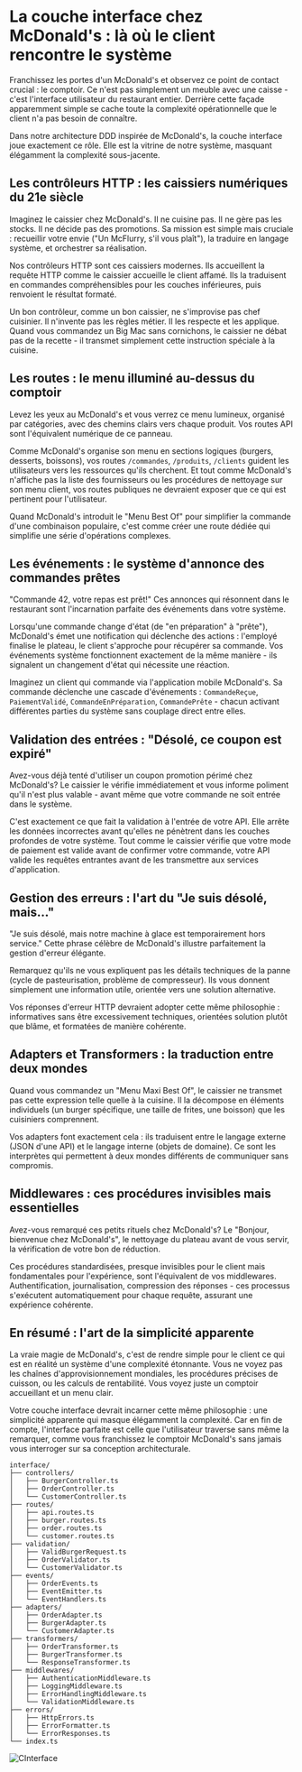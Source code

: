 # La couche interface chez McDonald's : là où le client rencontre le système

Franchissez les portes d'un McDonald's et observez ce point de contact crucial : le comptoir. Ce n'est pas simplement un meuble avec une caisse - c'est l'interface utilisateur du restaurant entier. Derrière cette façade apparemment simple se cache toute la complexité opérationnelle que le client n'a pas besoin de connaître.

Dans notre architecture DDD inspirée de McDonald's, la couche interface joue exactement ce rôle. Elle est la vitrine de notre système, masquant élégamment la complexité sous-jacente.

## Les contrôleurs HTTP : les caissiers numériques du 21e siècle

Imaginez le caissier chez McDonald's. Il ne cuisine pas. Il ne gère pas les stocks. Il ne décide pas des promotions. Sa mission est simple mais cruciale : recueillir votre envie ("Un McFlurry, s'il vous plaît"), la traduire en langage système, et orchestrer sa réalisation.

Nos contrôleurs HTTP sont ces caissiers modernes. Ils accueillent la requête HTTP comme le caissier accueille le client affamé. Ils la traduisent en commandes compréhensibles pour les couches inférieures, puis renvoient le résultat formaté.

Un bon contrôleur, comme un bon caissier, ne s'improvise pas chef cuisinier. Il n'invente pas les règles métier. Il les respecte et les applique. Quand vous commandez un Big Mac sans cornichons, le caissier ne débat pas de la recette - il transmet simplement cette instruction spéciale à la cuisine.

## Les routes : le menu illuminé au-dessus du comptoir

Levez les yeux au McDonald's et vous verrez ce menu lumineux, organisé par catégories, avec des chemins clairs vers chaque produit. Vos routes API sont l'équivalent numérique de ce panneau.

Comme McDonald's organise son menu en sections logiques (burgers, desserts, boissons), vos routes `/commandes`, `/produits`, `/clients` guident les utilisateurs vers les ressources qu'ils cherchent. Et tout comme McDonald's n'affiche pas la liste des fournisseurs ou les procédures de nettoyage sur son menu client, vos routes publiques ne devraient exposer que ce qui est pertinent pour l'utilisateur.

Quand McDonald's introduit le "Menu Best Of" pour simplifier la commande d'une combinaison populaire, c'est comme créer une route dédiée qui simplifie une série d'opérations complexes.

## Les événements : le système d'annonce des commandes prêtes

"Commande 42, votre repas est prêt!" Ces annonces qui résonnent dans le restaurant sont l'incarnation parfaite des événements dans votre système.

Lorsqu'une commande change d'état (de "en préparation" à "prête"), McDonald's émet une notification qui déclenche des actions : l'employé finalise le plateau, le client s'approche pour récupérer sa commande. Vos événements système fonctionnent exactement de la même manière - ils signalent un changement d'état qui nécessite une réaction.

Imaginez un client qui commande via l'application mobile McDonald's. Sa commande déclenche une cascade d'événements : `CommandeReçue`, `PaiementValidé`, `CommandeEnPréparation`, `CommandePrête` - chacun activant différentes parties du système sans couplage direct entre elles.

## Validation des entrées : "Désolé, ce coupon est expiré"

Avez-vous déjà tenté d'utiliser un coupon promotion périmé chez McDonald's? Le caissier le vérifie immédiatement et vous informe poliment qu'il n'est plus valable - avant même que votre commande ne soit entrée dans le système.

C'est exactement ce que fait la validation à l'entrée de votre API. Elle arrête les données incorrectes avant qu'elles ne pénètrent dans les couches profondes de votre système. Tout comme le caissier vérifie que votre mode de paiement est valide avant de confirmer votre commande, votre API valide les requêtes entrantes avant de les transmettre aux services d'application.

## Gestion des erreurs : l'art du "Je suis désolé, mais..."

"Je suis désolé, mais notre machine à glace est temporairement hors service." Cette phrase célèbre de McDonald's illustre parfaitement la gestion d'erreur élégante.

Remarquez qu'ils ne vous expliquent pas les détails techniques de la panne (cycle de pasteurisation, problème de compresseur). Ils vous donnent simplement une information utile, orientée vers une solution alternative.

Vos réponses d'erreur HTTP devraient adopter cette même philosophie : informatives sans être excessivement techniques, orientées solution plutôt que blâme, et formatées de manière cohérente.

## Adapters et Transformers : la traduction entre deux mondes

Quand vous commandez un "Menu Maxi Best Of", le caissier ne transmet pas cette expression telle quelle à la cuisine. Il la décompose en éléments individuels (un burger spécifique, une taille de frites, une boisson) que les cuisiniers comprennent.

Vos adapters font exactement cela : ils traduisent entre le langage externe (JSON d'une API) et le langage interne (objets de domaine). Ce sont les interprètes qui permettent à deux mondes différents de communiquer sans compromis.

## Middlewares : ces procédures invisibles mais essentielles

Avez-vous remarqué ces petits rituels chez McDonald's? Le "Bonjour, bienvenue chez McDonald's", le nettoyage du plateau avant de vous servir, la vérification de votre bon de réduction.

Ces procédures standardisées, presque invisibles pour le client mais fondamentales pour l'expérience, sont l'équivalent de vos middlewares. Authentification, journalisation, compression des réponses - ces processus s'exécutent automatiquement pour chaque requête, assurant une expérience cohérente.

## En résumé : l'art de la simplicité apparente

La vraie magie de McDonald's, c'est de rendre simple pour le client ce qui est en réalité un système d'une complexité étonnante. Vous ne voyez pas les chaînes d'approvisionnement mondiales, les procédures précises de cuisson, ou les calculs de rentabilité. Vous voyez juste un comptoir accueillant et un menu clair.

Votre couche interface devrait incarner cette même philosophie : une simplicité apparente qui masque élégamment la complexité. Car en fin de compte, l'interface parfaite est celle que l'utilisateur traverse sans même la remarquer, comme vous franchissez le comptoir McDonald's sans jamais vous interroger sur sa conception architecturale.


``` 
interface/
├── controllers/
│   ├── BurgerController.ts
│   ├── OrderController.ts
│   └── CustomerController.ts
├── routes/
│   ├── api.routes.ts
│   ├── burger.routes.ts
│   ├── order.routes.ts
│   └── customer.routes.ts
├── validation/
│   ├── ValidBurgerRequest.ts
│   ├── OrderValidator.ts
│   └── CustomerValidator.ts
├── events/
│   ├── OrderEvents.ts
│   ├── EventEmitter.ts
│   └── EventHandlers.ts
├── adapters/
│   ├── OrderAdapter.ts
│   ├── BurgerAdapter.ts
│   └── CustomerAdapter.ts
├── transformers/
│   ├── OrderTransformer.ts
│   ├── BurgerTransformer.ts
│   └── ResponseTransformer.ts
├── middlewares/
│   ├── AuthenticationMiddleware.ts
│   ├── LoggingMiddleware.ts
│   ├── ErrorHandlingMiddleware.ts
│   └── ValidationMiddleware.ts
├── errors/
│   ├── HttpErrors.ts
│   ├── ErrorFormatter.ts
│   └── ErrorResponses.ts
└── index.ts
```
![CInterface](https://github.com/user-attachments/assets/1bd2c235-2290-4dc6-bcbb-4cc098b057c2)
